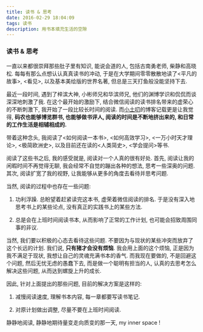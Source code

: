 ```yaml
---
title: 读书 & 思考
date: 2016-02-29 18:04:09
tags: 读书
description: 用书本填充生活的空隙
---
```



### 读书 & 思考


一直以来都很崇拜那些肚子里有知识, 能说会道的人, 包括古南勇老师, 柴静和高晓松. 每每有那么点想认认真真读书的冲动, 于是在大学期间零零散散地读了<平凡的故事>, <看见>, 以及基本美绘版的世界名著, 但总是三天打鱼般没能坚持下去.

最近一段时间, 遇到了梓滨大神, 小彬师兄和华滨师兄, 他们的渊博学识和侃侃而谈深深地刺激了我. 在这个最开始的激励下, 结合微信阅读的读书排名带来的虚荣心的不断刺激下, 我开始了一段比较长时间的阅读. 而[小土叨](http://wdxtub.com/)的博客记载更是让我觉得, **码农也能够博览群书, 也能够做书评人, 阅读的时间是不断地挤出来的, 和日常的工作生活是相辅相成的.**

带着这种念头, 我阅读了<如何阅读一本书>, <如何高效学习>, <一万小时天才理论>, <极简欧洲史>, 以及目前还在读的<人类简史>, <学会提问>等书.

阅读了这些书之后, 我的感受就是, 阅读对一个人真的很有好处. 首先, 阅读让我的闲暇时间不再觉得无聊, 我会经常不自觉的蹦出各种的想法, 思考一些深奥的问题. 其次, 阅读扩宽了我的视野, 让我能够从更多的角度去看待并思考问题.

当然, 阅读的过程中也存在一些问题:

1. 功利浮躁. 总盼望着赶紧读完这本书, 虚荣着微信阅读的排名. 于是没有深入地思考书上的某些论点, 没有真正的实践书上的某些方法.

2. 总是会在上班时间阅读书本, 从而影响了正常的工作计划, 也可能会招致周围同事的非议.

当然, 我们要以积极的心态去看待这些问题. 不要因为与现状的某些冲突而放弃了这个长远的计划. 我们说, **只有猪才会没有烦恼**. 我会用上面的这个烦恼, 正是因为我不满足于现状, 我想让自己的灵魂充满书本的香气. 而我现在要做的, 不是回避这个问题, 然后无忧无虑的愚蠢下去, 而是做一个聪明有担当的人, 认真的去思考怎么解决这些问题, 从而达到螺旋上升的成长.

因此, 针对上面提出的那些问题, 目前的解决方案是这样的:

1. 减慢阅读速度, 理解书本内容, 每一章都要写读书笔记.

2. 对原计划做出调整, 尽量不要在上班时间阅读.


静静地阅读, 静静地期待量变走向质变的那一天, my inner space !
